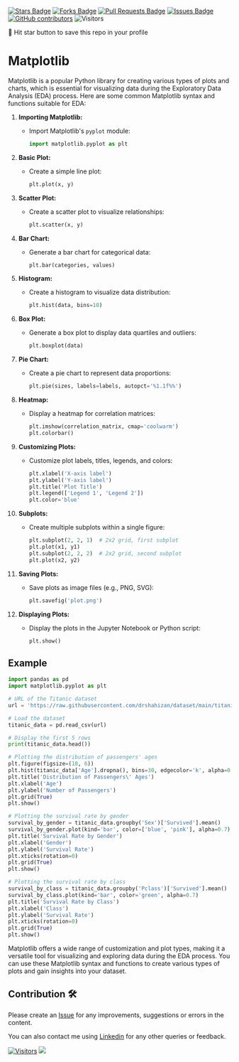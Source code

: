 
<a href="https://github.com/drshahizan/Python_EDA/stargazers"><img src="https://img.shields.io/github/stars/drshahizan/Python_EDA" alt="Stars Badge"/></a>
<a href="https://github.com/drshahizan/Python_EDA/network/members"><img src="https://img.shields.io/github/forks/drshahizan/Python_EDA" alt="Forks Badge"/></a>
<a href="https://github.com/drshahizan/Python_EDA/pulls"><img src="https://img.shields.io/github/issues-pr/drshahizan/Python_EDA" alt="Pull Requests Badge"/></a>
<a href="https://github.com/drshahizan/Python_EDA/issues"><img src="https://img.shields.io/github/issues/drshahizan/Python_EDA" alt="Issues Badge"/></a>
<a href="https://github.com/drshahizan/Python_EDA/graphs/contributors"><img alt="GitHub contributors" src="https://img.shields.io/github/contributors/drshahizan/Python_EDA?color=2b9348"></a>
![Visitors](https://api.visitorbadge.io/api/visitors?path=https%3A%2F%2Fgithub.com%2Fdrshahizan%2FPython_EDA&labelColor=%23d9e3f0&countColor=%23697689&style=flat)

🌟 Hit star button to save this repo in your profile

# Matplotlib

Matplotlib is a popular Python library for creating various types of plots and charts, which is essential for visualizing data during the Exploratory Data Analysis (EDA) process. Here are some common Matplotlib syntax and functions suitable for EDA:

1. **Importing Matplotlib:**
   - Import Matplotlib's `pyplot` module:

      ```python
      import matplotlib.pyplot as plt
      ```

2. **Basic Plot:**
   - Create a simple line plot:

      ```python
      plt.plot(x, y)
      ```

3. **Scatter Plot:**
   - Create a scatter plot to visualize relationships:

      ```python
      plt.scatter(x, y)
      ```

4. **Bar Chart:**
   - Generate a bar chart for categorical data:

      ```python
      plt.bar(categories, values)
      ```

5. **Histogram:**
   - Create a histogram to visualize data distribution:

      ```python
      plt.hist(data, bins=10)
      ```

6. **Box Plot:**
   - Generate a box plot to display data quartiles and outliers:

      ```python
      plt.boxplot(data)
      ```

7. **Pie Chart:**
   - Create a pie chart to represent data proportions:

      ```python
      plt.pie(sizes, labels=labels, autopct='%1.1f%%')
      ```

8. **Heatmap:**
   - Display a heatmap for correlation matrices:

      ```python
      plt.imshow(correlation_matrix, cmap='coolwarm')
      plt.colorbar()
      ```

9. **Customizing Plots:**
   - Customize plot labels, titles, legends, and colors:

      ```python
      plt.xlabel('X-axis label')
      plt.ylabel('Y-axis label')
      plt.title('Plot Title')
      plt.legend(['Legend 1', 'Legend 2'])
      plt.color='blue'
      ```

10. **Subplots:**
    - Create multiple subplots within a single figure:

       ```python
       plt.subplot(2, 2, 1)  # 2x2 grid, first subplot
       plt.plot(x1, y1)
       plt.subplot(2, 2, 2)  # 2x2 grid, second subplot
       plt.plot(x2, y2)
       ```

11. **Saving Plots:**
    - Save plots as image files (e.g., PNG, SVG):

       ```python
       plt.savefig('plot.png')
       ```

12. **Displaying Plots:**
    - Display the plots in the Jupyter Notebook or Python script:

       ```python
       plt.show()
       ```
## Example

```python
import pandas as pd
import matplotlib.pyplot as plt

# URL of the Titanic dataset
url = 'https://raw.githubusercontent.com/drshahizan/dataset/main/titanic/train.csv'

# Load the dataset
titanic_data = pd.read_csv(url)

# Display the first 5 rows
print(titanic_data.head())

# Plotting the distribution of passengers' ages
plt.figure(figsize=(10, 6))
plt.hist(titanic_data['Age'].dropna(), bins=30, edgecolor='k', alpha=0.7)
plt.title('Distribution of Passengers\' Ages')
plt.xlabel('Age')
plt.ylabel('Number of Passengers')
plt.grid(True)
plt.show()

# Plotting the survival rate by gender
survival_by_gender = titanic_data.groupby('Sex')['Survived'].mean()
survival_by_gender.plot(kind='bar', color=['blue', 'pink'], alpha=0.7)
plt.title('Survival Rate by Gender')
plt.xlabel('Gender')
plt.ylabel('Survival Rate')
plt.xticks(rotation=0)
plt.grid(True)
plt.show()

# Plotting the survival rate by class
survival_by_class = titanic_data.groupby('Pclass')['Survived'].mean()
survival_by_class.plot(kind='bar', color='green', alpha=0.7)
plt.title('Survival Rate by Class')
plt.xlabel('Class')
plt.ylabel('Survival Rate')
plt.xticks(rotation=0)
plt.grid(True)
plt.show()
```

Matplotlib offers a wide range of customization and plot types, making it a versatile tool for visualizing and exploring data during the EDA process. You can use these Matplotlib syntax and functions to create various types of plots and gain insights into your dataset.

## Contribution 🛠️
Please create an [Issue](https://github.com/drshahizan/Python_EDA/issues) for any improvements, suggestions or errors in the content.

You can also contact me using [Linkedin](https://www.linkedin.com/in/drshahizan/) for any other queries or feedback.

[![Visitors](https://api.visitorbadge.io/api/visitors?path=https%3A%2F%2Fgithub.com%2Fdrshahizan&labelColor=%23697689&countColor=%23555555&style=plastic)](https://visitorbadge.io/status?path=https%3A%2F%2Fgithub.com%2Fdrshahizan)
![](https://hit.yhype.me/github/profile?user_id=81284918)
